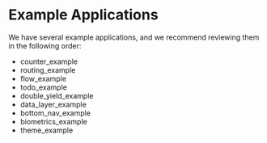 # Example Applications

We have several example applications, and we recommend reviewing them in the following order:

- counter_example
- routing_example
- flow_example
- todo_example
- double_yield_example
- data_layer_example
- bottom_nav_example
- biometrics_example
- theme_example
